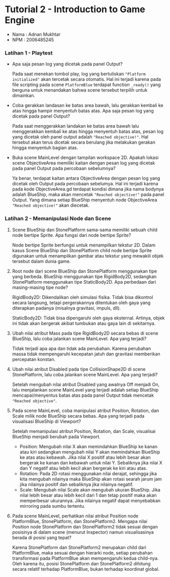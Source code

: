 # Tutorial 2 - Introduction to Game Engine

- Nama : Adnan Mukhtar
- NPM : 2006485245

### Latihan 1 - Playtest

- Apa saja pesan log yang dicetak pada panel Output?

  Pada saat menekan tombol play, log yang bertuliskan `"Platform initialized"` akan tercetak secara otomatis. Hal ini terjadi karena pada file scripting pada scene `PlatformBlue` terdapat function `_ready()` yang berguna untuk menandakan bahwa scene tersebut terpilih untuk dimainkan.

- Coba gerakkan landasan ke batas area bawah, lalu gerakkan kembali ke atas hingga hampir menyentuh batas atas. Apa saja pesan log yang dicetak pada panel Output?

  Pada saat menggerakkan landakan ke batas area bawah lalu menggerakkan kembali ke atas hingga menyentuh batas atas, pesan log yang dicetak oleh panel output adalah `"Reached objective!"`. Hal tersebut akan terus dicetak secara berulang jika melakukan gerakan hingga menyentuh bagian atas.

- Buka scene MainLevel dengan tampilan workspace 2D. Apakah lokasi scene ObjectiveArea memiliki kaitan dengan pesan log yang dicetak pada panel Output pada percobaan sebelumnya?

  Ya benar, terdapat kaitan antara ObjectiveArea dengan pesan log yang dicetak oleh Output pada percobaan sebelumya. Hal ini terjadi karena pada kode ObjectiveArea.gd terdapat kondisi dimana jika nama bodynya adalah BlueShip, maka akan mencetak `"Reached objective!"` pada panel Output. Yang dimana setiap BlueShip menyentuh node ObjectiveArea `"Reached objective!"` akan diecetak.

### Latihan 2 - Memanipulasi Node dan Scene

1. Scene BlueShip dan StonePlatform sama-sama memiliki sebuah child node bertipe Sprite. Apa fungsi dari node bertipe Sprite?

   Node bertipe Sprite berfungsi untuk menampilkan tekstur 2D. Dalam kasus Scene BlueShip dan StonePlatform child node bertipe Sprite digunakan untuk menampilkan gambar atau tekstur yang mewakili objek tersebut dalam dunia game.

2. Root node dari scene BlueShip dan StonePlatform menggunakan tipe yang berbeda. BlueShip menggunakan tipe RigidBody2D, sedangkan StonePlatform menggunakan tipe StaticBody2D. Apa perbedaan dari masing-masing tipe node?

   RigidBody2D: Dikendalikan oleh simulasi fisika. Tidak bisa dikontrol secara langsung, tetapi pergerakannya ditentukan oleh gaya yang diterapkan padanya (misalnya gravitasi, impuls, dll).

   StaticBody2D: Tidak bisa dipengaruhi oleh gaya eksternal. Artinya, objek ini tidak akan bergerak akibat tumbukan atau gaya lain di sekitarnya.

3. Ubah nilai atribut Mass pada tipe RigidBody2D secara bebas di scene BlueShip, lalu coba jalankan scene MainLevel. Apa yang terjadi?

   Tidak terjadi apa apa dan tidak ada perubahan. Karena perubahan massa tidak mempengaruhi kecepatan jatuh dan gravitasi memberikan percepatan konstan.

4. Ubah nilai atribut Disabled pada tipe CollisionShape2D di scene StonePlatform, lalu coba jalankan scene MainLevel. Apa yang terjadi?

   Setelah mengubah nilai atribut Disabled yang awalnya Off menjadi On, lalu menjalankan scene MainLevel yang terjadi adalah setiap BlueShip mencapai/menyentus batas atas pada panel Output tidak mencetak `"Reached objective"`.

5. Pada scene MainLevel, coba manipulasi atribut Position, Rotation, dan Scale milik node BlueShip secara bebas. Apa yang terjadi pada visualisasi BlueShip di Viewport?

   Setelah memanipulasi atribut Position, Rotation, dan Scale, visualisai BlueShip menjadi berubah pada Viewport.

   - Position: Mengubah nilai X akan memindahkan BlueShip ke kanan atau kiri sedangkan mengubah nilai Y akan memindahkan BlueShip ke atas atau kebawah. Jika nilai X positif atau lebih besar akan bergerak ke kanan dan kebawah untuk nilai Y. Sebaliknya jika nilai X dan Y negatif atau lebih kecil akan bergerak ke kiri atau atas.
   - Rotation: Pada 2D rotasi menggunakan nilai derajat, sehingga jika kita mengubah nilainya maka BlueShip akan rotasi searah jarum jam jika nilainya positif dan sebaliknya jika nilainya negatif.
   - Scale: Mengubah nilai Scale akan mengubah ukuran BlueShip. Jika nilai lebih besar atau lebih kecil dari 1 dan tetap positif maka akan memperbesar ukurannya. Jika nilainya negatif dapat menyebabkan mirroring pada sumbu tertentu.

6. Pada scene MainLevel, perhatikan nilai atribut Position node PlatformBlue, StonePlatform, dan StonePlatform2. Mengapa nilai Position node StonePlatform dan StonePlatform2 tidak sesuai dengan posisinya di dalam scene (menurut Inspector) namun visualisasinya berada di posisi yang tepat?

   Karena StonePlatform dan StonePlatform2 merupakan child dari PlatformBlue, maka sesuai dengan hierarki node, setiap perubahan transformasi pada PlatformBlue akan mempengaruhi kedua child-nya. Oleh karena itu, posisi StonePlatform dan StonePlatform2 dihitung secara relatif terhadap PlatformBlue, bukan terhadap koordinat global.
